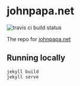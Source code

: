 johnpapa.net
=====

<img src="https://travis-ci.org/johnpapa/johnpapa.github.io.svg" alt="travis ci build status"/>

The repo for [johnpapa.net](http://johnpapa.net)

## Running locally

```
jekyll build
jekyll serve
```